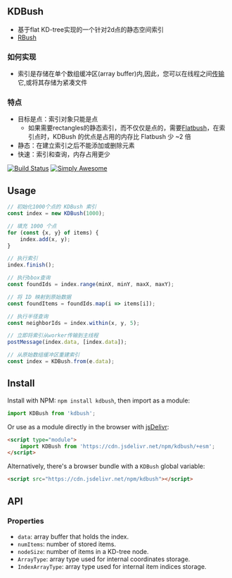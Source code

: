 ## KDBush

- 基于flat KD-tree实现的一个针对2d点的静态空间索引
- [RBush](https://github.com/mourner/rbush)

### 如何实现
- 索引是存储在单个数组缓冲区(array buffer)内,因此，您可以在线程之间[传输](https://developer.mozilla.org/en-US/docs/Glossary/Transferable_objects)它,或将其存储为紧凑文件
### 特点
- 目标是点：索引对象只能是点
  - 如果需要rectangles的静态索引，而不仅仅是点的，需要[Flatbush](https://github.com/mourner/flatbush)，在索引点时，KDBush 的优点是占用的内存比 Flatbush 少 ~2 倍
- 静态：在建立索引之后不能添加或删除元素
- 快速：索引和查询，内存占用更少


[![Build Status](https://github.com/mourner/kdbush/workflows/Node/badge.svg?branch=master)](https://github.com/mourner/kdbush/actions)
[![Simply Awesome](https://img.shields.io/badge/simply-awesome-brightgreen.svg)](https://github.com/mourner/projects)

## Usage

```js
// 初始化1000个点的 KDBush 索引
const index = new KDBush(1000);

// 填充 1000 个点
for (const {x, y} of items) {
    index.add(x, y);
}

// 执行索引
index.finish();

// 执行bbox查询
const foundIds = index.range(minX, minY, maxX, maxY);

// 将 ID 映射到原始数据
const foundItems = foundIds.map(i => items[i]);

// 执行半径查询
const neighborIds = index.within(x, y, 5);

// 立即将索引从worker传输到主线程
postMessage(index.data, [index.data]);

// 从原始数组缓冲区重建索引
const index = KDBush.from(e.data);
```

## Install

Install with NPM: `npm install kdbush`, then import as a module:

```js
import KDBush from 'kdbush';
```

Or use as a module directly in the browser with [jsDelivr](https://www.jsdelivr.com/esm):

```html
<script type="module">
    import KDBush from 'https://cdn.jsdelivr.net/npm/kdbush/+esm';
</script>
```

Alternatively, there's a browser bundle with a `KDBush` global variable:

```html
<script src="https://cdn.jsdelivr.net/npm/kdbush"></script>
```

## API
### Properties
- `data`: array buffer that holds the index.
- `numItems`: number of stored items.
- `nodeSize`: number of items in a KD-tree node.
- `ArrayType`: array type used for internal coordinates storage.
- `IndexArrayType`: array type used for internal item indices storage.

